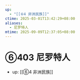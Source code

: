 ```yaml
---
up:
  - "[[⑥4 非洲民族]]"
ctime: 2025-03-01T13:42:29+08:00
aliases:
  - 尼罗特人
mtime: 2025-09-09T12:37:05+08:00
---
```


# ⑥403 尼罗特人

- up: [[⑥4 非洲民族]]
